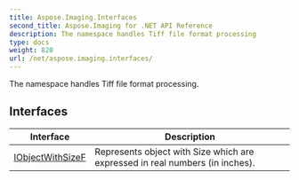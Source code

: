 ```yaml
---
title: Aspose.Imaging.Interfaces
second_title: Aspose.Imaging for .NET API Reference
description: The namespace handles Tiff file format processing
type: docs
weight: 820
url: /net/aspose.imaging.interfaces/
---
```

The namespace handles Tiff file format processing.

## Interfaces

| Interface | Description |
| --- | --- |
| [IObjectWithSizeF](./iobjectwithsizef/) | Represents object with Size which are expressed in real numbers (in inches). |


